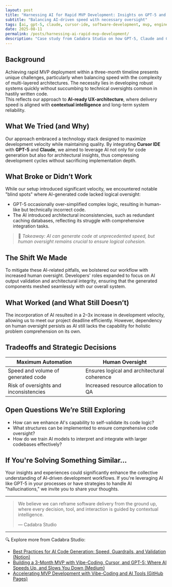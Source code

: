 ```yaml
---
layout: post
title: "Harnessing AI for Rapid MVP Development: Insights on GPT-5 and Cursor IDE"
subtitle: "Balancing AI-driven speed with necessary oversight"
tags: [ai, gpt-5, claude, cursor-ide, software-development, mvp, engineering, architecture, rapid-prototyping, ai-coding, ux-navigation, ai-ready-ux, contextual-intelligence]
date: 2025-08-11
permalink: /posts/harnessing-ai-rapid-mvp-development/
description: "Case study from Cadabra Studio on how GPT-5, Claude and Cursor IDE accelerate MVP delivery while balancing AI-driven speed with human oversight through AI-ready UX-architecture and contextual intelligence."
---
```


## Background

Achieving rapid MVP deployment within a three-month timeline presents unique challenges, particularly when balancing speed with the complexity of multi-layered architectures. The necessity lies in developing robust systems quickly without succumbing to technical oversights common in hastily written code.  
This reflects our approach to **AI-ready UX-architecture**, where delivery speed is aligned with **contextual intelligence** and long-term system reliability.

## What We Tried (and Why)

Our approach embraced a technology stack designed to maximize development velocity while maintaining quality. By integrating **Cursor IDE** with **GPT-5** and **Claude**, we aimed to leverage AI not only for code generation but also for architectural insights, thus compressing development cycles without sacrificing implementation depth.

## What Broke or Didn’t Work

While our setup introduced significant velocity, we encountered notable "blind spots" where AI-generated code lacked logical oversight:

- GPT-5 occasionally over-simplified complex logic, resulting in human-like but technically incorrect code.
- The AI introduced architectural inconsistencies, such as redundant caching databases, reflecting its struggle with comprehensive integration tasks.

> 📌 *Takeaway: AI can generate code at unprecedented speed, but human oversight remains crucial to ensure logical cohesion.*

## The Shift We Made

To mitigate these AI-related pitfalls, we bolstered our workflow with increased human oversight. Developers' roles expanded to focus on AI output validation and architectural integrity, ensuring that the generated components meshed seamlessly with our overall system.

## What Worked (and What Still Doesn’t)

The incorporation of AI resulted in a 2–3x increase in development velocity, allowing us to meet our project deadline efficiently. However, dependency on human oversight persists as AI still lacks the capability for holistic problem comprehension on its own.

## Tradeoffs and Strategic Decisions

| Maximum Automation | Human Oversight |
|--------------------|-----------------|
| Speed and volume of generated code | Ensures logical and architectural coherence |
| Risk of oversights and inconsistencies | Increased resource allocation to QA |

## Open Questions We’re Still Exploring

- How can we enhance AI's capability to self-validate its code logic?
- What structures can be implemented to ensure comprehensive code oversight?
- How do we train AI models to interpret and integrate with larger codebases effectively?

## If You're Solving Something Similar...

Your insights and experiences could significantly enhance the collective understanding of AI-driven development workflows. If you're leveraging AI like GPT-5 in your processes or have strategies to handle AI "hallucinations," we invite you to share your thoughts.

---

> We believe we can reframe software delivery from the ground up, where every decision, tool, and interaction is guided by contextual intelligence.  
>  
> — Cadabra Studio  

---

🔍 Explore more from Cadabra Studio:  

- [Best Practices for AI Code Generation: Speed, Guardrails, and Validation (Notion)](https://classy-sugar-6ff.notion.site/Best-Practices-for-AI-Code-Generation-Speed-Guardrails-and-Validation-2539b3e9140380bb885ce496c0701936?source=copy_link)  
- [Building a 3-Month MVP with Vibe-Coding, Cursor, and GPT-5: Where AI Speeds Up, and Slows You Down (Medium)](https://medium.com/@cadabrastudio/building-a-3-month-mvp-with-vibe-coding-cursor-and-gpt-5-where-ai-speeds-up-and-slows-you-down-cc14d31359c0)
- [Accelerating MVP Development with Vibe-Coding and AI Tools (GitHub Pages)](https://cadabra-engineering.github.io/posts/accelerating-mvp-development-with-vibe-coding-ai-tools/)
